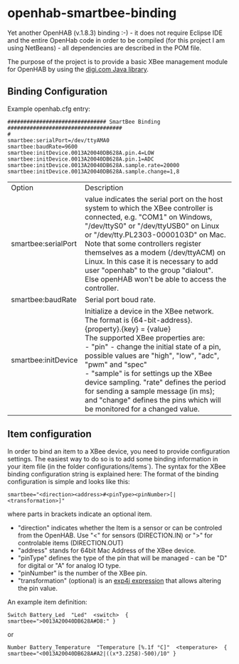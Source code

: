 # openhab-smartbee-binding

Yet another OpenHAB (v.1.8.3) binding :-) - it does not require Eclipse IDE and the entire OpenHab code in order to be compiled (for this project I am using NetBeans) - all dependencies are described in the POM file.

The purpose of the project is to provide a basic XBee management module for OpenHAB by using the [digi.com Java library](http://docs.digi.com/display/XBJLIB/XBee+Java+Library).

## Binding Configuration

Example openhab.cfg entry:

    ############################### SmartBee Binding ####################################
    #
    smartbee:serialPort=/dev/ttyAMA0
    smartbee:baudRate=9600
    smartbee:initDevice.0013A20040DB628A.pin.4=LOW
    smartbee:initDevice.0013A20040DB628A.pin.1=ADC
    smartbee:initDevice.0013A20040DB628A.sample.rate=20000
    smartbee:initDevice.0013A20040DB628A.sample.change=1,8

<table>
<tr><td>Option</td><td>Description</td></tr>
<tr><td>smartbee:serialPort</td><td>value indicates the serial port on the host system to which the XBee controller is connected, e.g. "COM1" on Windows, "/dev/ttyS0" or "/dev/ttyUSB0" on Linux or "/dev/tty.PL2303-0000103D" on Mac.<br>
Note that some controllers register themselves as a modem (/dev/ttyACM) on Linux. In this case it is necessary to add user "openhab" to the group "dialout". Else openHAB won't be able to access the controller.
</td></tr>
<tr><td>smartbee:baudRate</td><td>Serial port boud rate.</td></tr>
<tr><td>smartbee:initDevice</td><td>Initialize a device in the XBee network. The format is {64-bit-address}.{property}.{key} = {value}<br> The supported XBee properties are:<br>  - "pin" - change the initial state of a pin, possible values are "high", "low", "adc", "pwm" and "spec"<br>  - "sample" is for settings up the XBee device sampling. "rate" defines the period for sending a sample message (in ms); and "change" defines the pins which will be monitored for a changed value.</td></tr>
</table> 


## Item configuration

In order to bind an item to a XBee device, you need to provide configuration settings. The easiest way to do so is to add some binding information in your item file (in the folder configurations/items`). The syntax for the XBee binding configuration string is explained here:
The format of the binding configuration is simple and looks like this:

    smartbee="<direction><address>#<pinType><pinNumber>[|<transformation>]"

where parts in brackets indicate an optional item.

 - "direction" indicates whether the Item is a sensor or can be controled from the OpenHAB. Use "<" for sensors (DIRECTION.IN) or ">" for controlable items (DIRECTION.OUT)
 - "address" stands for 64bit Mac Address of the XBee device.
 - "pinType" defines the type of the pin that will be managed - can be "D" for digital or "A" for analog IO type.
 - "pinNumber" is the number of the XBee pin.
 - "transformation" (optional) is an [exp4j expression](http://www.objecthunter.net/exp4j/) that allows altering the pin value.
 
An example item definition:

    Switch Battery_Led  "Led"  <switch>  { smartbee=">0013A20040DB628A#D8:" }
    
or
    
    Number Battery_Temperature  "Temperature [%.1f °C]"  <temperature>  { smartbee="<0013A20040DB628A#A2|((x*3.2258)-500)/10" }
    

